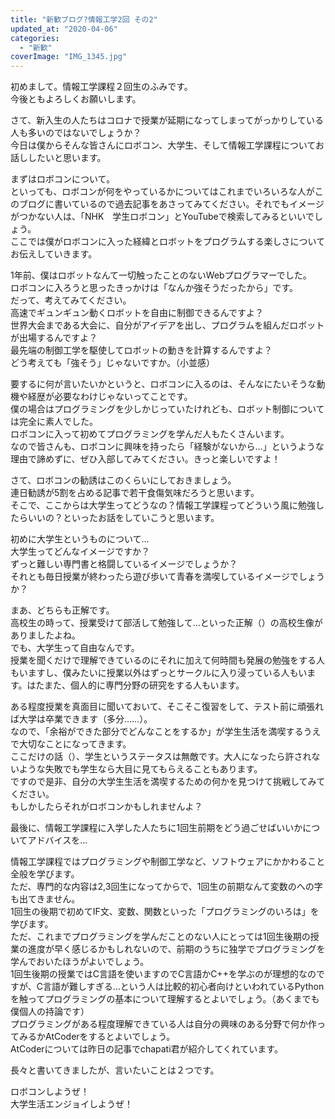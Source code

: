 ```yaml
---
title: "新歓ブログ?情報工学2回 その2"
updated_at: "2020-04-06"
categories: 
  - "新歓"
coverImage: "IMG_1345.jpg"
---
```


初めまして。情報工学課程２回生のふみです。  
今後ともよろしくお願いします。

さて、新入生の人たちはコロナで授業が延期になってしまってがっかりしている人も多いのではないでしょうか？  
今日は僕からそんな皆さんにロボコン、大学生、そして情報工学課程についてお話ししたいと思います。

まずはロボコンについて。  
といっても、ロボコンが何をやっているかについてはこれまでいろいろな人がこのブログに書いているので過去記事をあさってみてください。それでもイメージがつかない人は、「NHK　学生ロボコン」とYouTubeで検索してみるといいでしょう。  
ここでは僕がロボコンに入った経緯とロボットをプログラムする楽しさについてお伝えしていきます。

1年前、僕はロボットなんて一切触ったことのないWebプログラマーでした。  
ロボコンに入ろうと思ったきっかけは「なんか強そうだったから」です。  
だって、考えてみてください。  
高速でギュンギュン動くロボットを自由に制御できるんですよ？  
世界大会まである大会に、自分がアイデアを出し、プログラムを組んだロボットが出場するんですよ？  
最先端の制御工学を駆使してロボットの動きを計算するんですよ？  
どう考えても「強そう」じゃないですか。（小並感）

要するに何が言いたいかというと、ロボコンに入るのは、そんなにたいそうな動機や経歴が必要なわけじゃないってことです。  
僕の場合はプログラミングを少しかじっていたけれども、ロボット制御については完全に素人でした。  
ロボコンに入って初めてプログラミングを学んだ人もたくさんいます。  
なので皆さんも、ロボコンに興味を持ったら「経験がないから…」というような理由で諦めずに、ぜひ入部してみてください。きっと楽しいですよ！

さて、ロボコンの勧誘はこのくらいにしておきましょう。  
連日勧誘が5割を占める記事で若干食傷気味だろうと思います。  
そこで、ここからは大学生ってどうなの？情報工学課程ってどういう風に勉強したらいいの？といったお話をしていこうと思います。

初めに大学生というものについて…  
大学生ってどんなイメージですか？  
ずっと難しい専門書と格闘しているイメージでしょうか？  
それとも毎日授業が終わったら遊び歩いて青春を満喫しているイメージでしょうか？

まあ、どちらも正解です。  
高校生の時って、授業受けて部活して勉強して…といった正解（）の高校生像がありましたよね。  
でも、大学生って自由なんです。  
授業を聞くだけで理解できているのにそれに加えて何時間も発展の勉強をする人もいますし、僕みたいに授業以外はずっとサークルに入り浸っている人もいます。はたまた、個人的に専門分野の研究をする人もいます。

ある程度授業を真面目に聞いておいて、そこそこ復習をして、テスト前に頑張れば大学は卒業できます（多分……）。  
なので、「余裕ができた部分でどんなことをするか」が学生生活を満喫するうえで大切なことになってきます。  
ここだけの話（）、学生というステータスは無敵です。大人になったら許されないような失敗でも学生なら大目に見てもらえることもあります。  
ですので是非、自分の大学生生活を満喫するための何かを見つけて挑戦してみてください。  
もしかしたらそれがロボコンかもしれませんよ？

最後に、情報工学課程に入学した人たちに1回生前期をどう過ごせばいいかについてアドバイスを…

情報工学課程ではプログラミングや制御工学など、ソフトウェアにかかわること全般を学びます。  
ただ、専門的な内容は2,3回生になってからで、1回生の前期なんて変数のへの字も出てきません。  
1回生の後期で初めてIF文、変数、関数といった「プログラミングのいろは」を学びます。  
ただ、これまでプログラミングを学んだことのない人にとっては1回生後期の授業の進度が早く感じるかもしれないので、前期のうちに独学でプログラミングを学んでおいたほうがよいでしょう。  
1回生後期の授業ではC言語を使いますのでC言語かC++を学ぶのが理想的なのですが、C言語が難しすぎる…という人は比較的初心者向けといわれているPythonを触ってプログラミングの基本について理解するとよいでしょう。（あくまでも僕個人の持論です）  
プログラミングがある程度理解できている人は自分の興味のある分野で何か作ってみるかAtCoderをするとよいでしょう。  
AtCoderについては昨日の記事でchapati君が紹介してくれています。

長々と書いてきましたが、言いたいことは２つです。

ロボコンしようぜ！  
大学生活エンジョイしようぜ！
